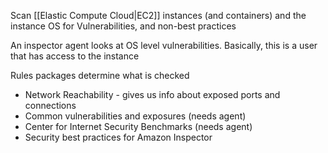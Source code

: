 Scan [[Elastic Compute Cloud|EC2]] instances (and containers) and the instance OS for Vulnerabilities, and non-best practices

An inspector agent looks at OS level vulnerabilities. Basically, this is a user that has access to the instance

Rules packages determine what is checked
* Network Reachability - gives us info about exposed ports and connections
* Common vulnerabilities and exposures (needs agent)
* Center for Internet Security Benchmarks (needs agent)
* Security best practices for Amazon Inspector